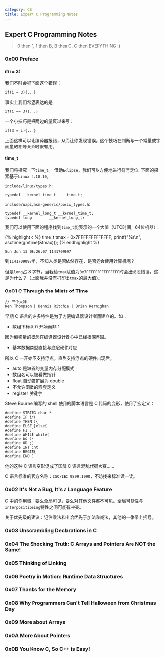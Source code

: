 ```yaml
---
category: CS
title: Expert C Programming Notes
---
```


## Expert C Programming Notes

> 0 then 1, 1 then B, B then C, C then EVERYTHING :)

### 0x00 Preface

#### if(i = 3）

我们不时会犯下面这个错误：

```
if(i = 3){...}
```

事实上我们希望表达的是

```
if(i == 3){...}
```

一个小技巧是把两边的量反过来写：

```
if(3 = i){...}
```

上面这样可以让编译器报错，从而让你发现错误。这个技巧在判断与一个常量或字面量的相等关系时很有用。

#### time_t

我们将探究一下`time_t`。 借助`Eclipse`，我们可以方便地进行符号定位. 下面的探索基于`Linux 4.10.10`。

`include/linux/types.h`:

```
typedef __kernel_time_t		time_t;
```

`include/uapi/asm-generic/posix_types.h`:

```
typedef __kernel_long_t	__kernel_time_t;
typedef long		__kernel_long_t;
```

我们可以使用下面的程序找到`time_t`能表示的一个大值（UTC时间，64位机器）：

{% highlight c %}
time_t tmax = 0x7FFFFFFFFFFFFF;
printf("%s\n", asctime(gmtime(&tmax)));
{% endhighlight %}

```
Sun Jun 13 06:26:07 1141709097
```

到`1141709097`年，不知人类是否依然存在，是否还会使用计算机呢？

但是`long`占 8 字节，当我给`tmax`赋值为`0x7FFFFFFFFFFFFFFF`时会出现段错误，这是为什么？（上面我并没有打印出`tmax`的最大值）。

### 0x01 C Through the Mists of Time

```
// 三个大神
Ken Thompson | Dennis Ritchie | Brian Kernighan
```

早期 C 语言的许多特性是为了方便编译器设计者而建立的。如：

- 数组下标从 0 开始而非 1

因为偏移量的概念在编译器设计者心中已经根深蒂固。

- 基本数据类型直接与底层硬件对应

所以 C 一开始不支持浮点，直到支持浮点的硬件出现后。

- auto 是缺省的变量内存分配模式
- 数组名可以被看做指针
- float 自动被扩展为 double
- 不允许函数的嵌套定义
- register 关键字

Steve Bourne 编写的 shell 使用的脚本语言是 C 代码的变形，使用了宏定义：

```
#define STRING char *
#define IF if(
#define THEN ){
#define ELSE }else{
#define FI ;}
#define WHILE while(
#define DO ){
#define OD ;}
#define INT int
#define BEGIN{
#define END }
```

他的这种 C 语言变形促成了国际 C 语言混乱代码大赛......

C 语言标准的官方名称：`ISO/IEC 9899:1990`，不妨找来标准读一读。

### 0x02 It's Not a Bug, It's a Language Feature

C 中的作用域：要么全局可见，要么对其他文件都不可见。全局可见性与`interpositioning`特性之间可能有冲突。

关于优先级的建议：记住乘法和出哈优先于加法和减法，其他的一律带上括号。

### 0x03 Unscrambling Declarations in C

### 0x04 The Shocking Truth: C Arrays and Pointers Are NOT the Same!

### 0x05 Thinking of Linking

### 0x06 Poetry in Motion: Runtime Data Structures

### 0x07 Thanks for the Memory

### 0x08 Why Programmers Can't Tell Halloween from Christmas Day

### 0x09 More about Arrays

### 0x0A More About Pointers

### 0x0B You Know C, So C++ is Easy!
